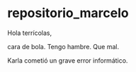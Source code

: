# repositorio_marcelo
Hola terrícolas,

cara de bola.
Tengo hambre.
Que mal.

Karla cometió un grave error informático.
